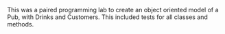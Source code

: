 This was a paired programming lab to create an object oriented model of a Pub, with Drinks and Customers. This included tests for all classes and methods. 
